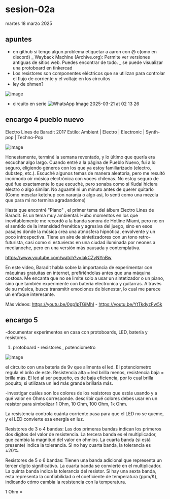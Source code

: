 # sesion-02a
martes 18 marzo 2025

## apuntes
- en github si tengo algun problema etiquetar a aaron con @ c(omo en discord)
_  Wayback Machine (Archive.org):  Permite ver versiones antiguas de sitios web. Puedes encontrar de todo.
_  se puede visualizar una protoboard en tinkercad
-  Los resistores son componentes eléctricos que se utilizan para controlar el flujo de corriente y el voltaje en los circuitos 
- ley de ohmen?

![image](https://github.com/user-attachments/assets/8d0331b6-bffe-4c7e-bc44-42c81b1a7110)

- circuito en serie
![WhatsApp Image 2025-03-21 at 02 13 26](https://github.com/user-attachments/assets/3aed38bf-a17a-4de0-8029-2a79520af86e)





## encargo 4 pueblo nuevo
Electro Lines de Baradit 
2017
Estilo: Ambient | Electro | Electronic | Synth-pop | Techno-Pop

![image](https://github.com/user-attachments/assets/42c0a133-3527-487e-85ba-d08aa40f32a2)

Honestamente, terminé la semana reventado, y lo último que quería era escuchar algo largo. Cuando entré a la página de Pueblo Nuevo, fui a lo seguro, eligiendo géneros con los que ya estoy familiarizado (electro, dubstep, etc.). Escuché algunos temas de manera aleatoria, pero me resultó incómodo oír música electrónica con voces chilenas. No estoy seguro de qué fue exactamente lo que escuché, pero sonaba como si Kudai hiciera electro o algo similar. No aguanté ni un minuto antes de querer quitarlo (Como mesclar ketchup con naranja o algo asi, lo sentí como una mezcla que para mi no termina agradandome)

Hasta que encontré "Piano" , el primer tema del álbum Electro Lines de Baradit. Es un tema muy ambiental. Hubo momentos en los que inevitablemente me recordó a la banda sonora de Hotline Miami, pero no en el sentido de la intensidad frenética y agresiva del juego, sino en esos pasajes donde la música crea una atmósfera hipnótica, envolvente y un poco introspectiva. Tiene un aire de sintetizadores con un tono retro-futurista, casi como si estuvieras en una ciudad iluminada por neones a medianoche, pero en una versión más pausada y contemplativa.

https://www.youtube.com/watch?v=lakCZyNYnBw

En este video, Baradit habla sobre la importancia de experimentar con máquinas gratuitas en internet, prefiriéndolas antes que una máquina costosa. Me encanta que no se limite solo a usar un sintetizador o un piano, sino que también experimente con batería electronica y guitarras. A través de su música, busca transmitir emociones de bienestar, lo cual me parece un enfoque interesante.


Más videos: https://youtu.be/0gp1pTGiMhI  -  https://youtu.be/YtTkdyzFw5k
        


## encargo 5 
-documentar experimentos en casa con protoboards, LED, batería y resistores.

1. protoboard - resistores , potenciometro

![image](https://github.com/user-attachments/assets/dc4ff12a-086e-44fc-a14b-741e1c90e322)

el circuito con una bateria de 9v que alimenta el led. El potenciometro regula el brilo de este. Resistencia alta = led brilla menos, resistencia baja = brilla más. El led al ser pequeño, es de baja eficiencia, por lo cual brilla poquito; si utilizara un led más grande brillaria más.




-investigar cuáles son los colores de los resistores que estás usando y a qué valor en Ohms corresponde. describir qué colores debes usar en un resistor para simbolizar 1 Ohm, 10 Ohm, 100 Ohm, 1k Ohm.

La resistencia controla cuánta corriente pasa para que el LED no se queme, y el LED convierte esa energía en luz.

Resistores de 3 o 4 bandas:
Las dos primeras bandas indican los primeros dos dígitos del valor de resistencia. La tercera banda es el multiplicador, que cambia la magnitud del valor en ohmios. La cuarta banda (si está presente) indica la tolerancia. Si no hay cuarta banda, la tolerancia es ±20%.

Resistores de 5 o 6 bandas:
Tienen una banda adicional que representa un tercer dígito significativo. La cuarta banda se convierte en el multiplicador. La quinta banda indica la tolerancia del resistor. Si hay una sexta banda, esta representa la confiabilidad o el coeficiente de temperatura (ppm/K), indicando cómo cambia la resistencia con la temperatura.

1 Ohm = 







